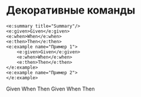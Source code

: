 # Декоративные команды

    <e:summary title="Summary"/>
    <e:given>Given</e:given>
    <e:when>When</e:when>
    <e:then>Then</e:then>
    <e:example name="Пример 1">
        <e:given>Given</e:given>
        <e:when>When</e:when>
        <e:then>Then</e:then>
    </e:example>
    <e:example name="Пример 2">        
    </e:example>

<div>
    <e:summary title="Summary"/>
    <e:given>Given</e:given>
    <e:when>When</e:when>
    <e:then>Then</e:then>
    <e:example name="Пример 1">
        <e:given>Given</e:given>
        <e:when>When</e:when>
        <e:then>Then</e:then>
    </e:example>
    <e:example name="Пример 2"/>       
</div>